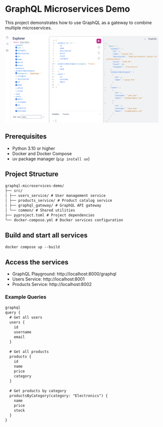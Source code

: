 # GraphQL Microservices Demo

This project demonstrates how to use GraphQL as a gateway to combine multiple microservices.

![alt text](docs/image.png)

## Prerequisites

- Python 3.10 or higher
- Docker and Docker Compose
- uv package manager (`pip install uv`)

## Project Structure
```
graphql-microservices-demo/
├── src/
│ ├── users_service/ # User management service
│ ├── products_service/ # Product catalog service
│ ├── graphql_gateway/ # GraphQL API gateway
│ └── common/ # Shared utilities
├── pyproject.toml # Project dependencies
└── docker-compose.yml # Docker services configuration
```

## Build and start all services
```
docker compose up --build
```

## Access the services

- GraphQL Playground: http://localhost:8000/graphql
- Users Service: http://localhost:8001
- Products Service: http://localhost:8002

### Example Queries
```
graphql
query {
  # Get all users
  users {
    id
    username
    email
  }
  
  # Get all products
  products {
    id
    name
    price
    category
  }
  
  # Get products by category
  productsByCategory(category: "Electronics") {
    name
    price
    stock
  }
}
```
